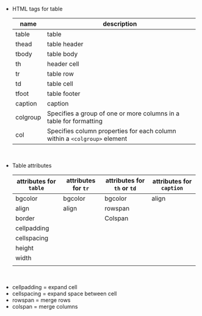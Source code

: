 - HTML tags for table

  | name     | description                                                               |
  | -------- | ------------------------------------------------------------------------- |
  | table    | table                                                                     |
  | thead    | table header                                                              |
  | tbody    | table body                                                                |
  | th       | header cell                                                               |
  | tr       | table row                                                                 |
  | td       | table cell                                                                |
  | tfoot    | table footer                                                              |
  | caption  | caption                                                                   |
  | colgroup | Specifies a group of one or more columns in a table for formatting        |
  | col      | Specifies column properties for each column within a `<colgroup>` element |

&nbsp;

- Table attributes

  | attributes for `table` | attributes for `tr` | attributes for `th` or `td` | attributes for `caption` |
  | ---------------------- | ------------------- | --------------------------- | ------------------------ |
  | bgcolor                | bgcolor             | bgcolor                     | align                    |
  | align                  | align               | rowspan                     |                          |
  | border                 |                     | Colspan                     |                          |
  | cellpadding            |                     |                             |                          |
  | cellspacing            |                     |                             |                          |
  | height                 |                     |                             |                          |
  | width                  |                     |                             |                          |
  |                        |                     |                             |                          |

  &nbsp;

* cellpadding = expand cell
* cellspacing = expand space between cell
* rowspan = merge rows
* colspan = merge columns

&nbsp;

&nbsp;
